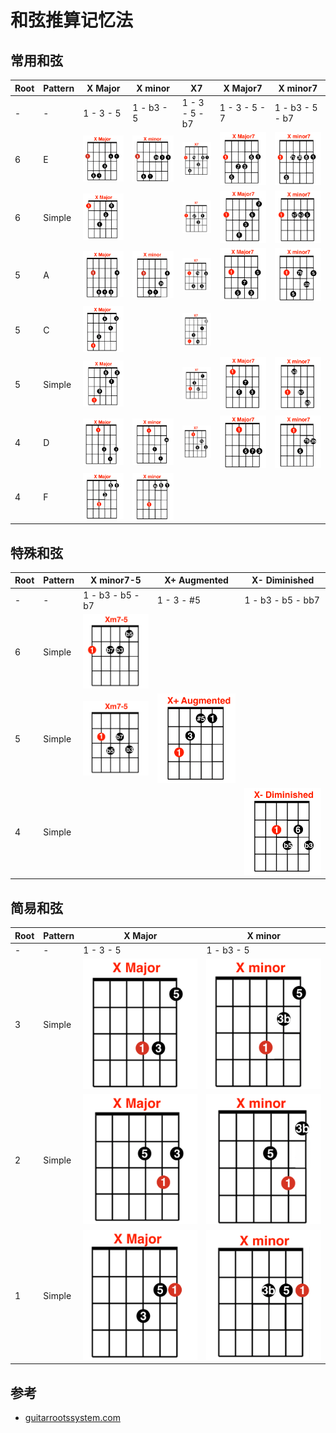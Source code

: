# 和弦推算记忆法

## 常用和弦

| Root | Pattern | X Major                | X minor               | X7                   | X Major7                | X minor7                |
| ---- | ------- | ---------------------- | --------------------- | -------------------- | ----------------------- | ----------------------- |
| -    | -       | 1 - 3 - 5              | 1 - b3 - 5            | 1 - 3 - 5 - b7       | 1 - 3 - 5 - 7           | 1 - b3 - 5 - b7         |
| 6    | E       | ![](../i/6_maj_e.png)  | ![](../i/6_min_e.png) | ![](../i/6_d7_e.png) | ![](../i/6_maj7_e.png)  | ![](../i/6_min7_e.png)  |
| 6    | Simple  | ![](../i/s/Xmaj_6.png) |                       | ![](../i/s/X7_6.png) | ![](../i/s/Xmaj7_6.png) | ![](../i/s/Xmin7_6.png) |
| 5    | A       | ![](../i/5_maj_a.png)  | ![](../i/5_min_a.png) | ![](../i/5_d7_a.png) | ![](../i/5_maj7_a.png)  | ![](../i/5_min7_a.png)  |
| 5    | C       | ![](../i/5_maj_c.png)  |                       | ![](../i/5_d7_c.png) |                         |                         |
| 5    | Simple  | ![](../i/s/Xmaj_5.png) |                       | ![](../i/s/X7_5.png) | ![](../i/s/Xmaj7_5.png) | ![](../i/s/Xmin7_5.png) |
| 4    | D       | ![](../i/4_maj_d.png)  | ![](../i/4_min_d.png) | ![](../i/4_d7_d.png) | ![](../i/4_maj7_d.png)  | ![](../i/4_min7_d.png)  |
| 4    | F       | ![](../i/4_maj_f.png)  | ![](../i/4_min_f.png) |                      |                         |                         |

## 特殊和弦

| Root | Pattern | X minor7-5                | X+ Augmented         | X- Diminished        |
| ---- | ------- | ------------------------- | -------------------- | -------------------- |
| -    | -       | 1 - b3 - b5 - b7          | 1 - 3 - #5           | 1 - b3 - b5 - bb7    | 
| 6    | Simple  | ![](../i/s/Xmin7-5_6.png) |                      |                      |
| 5    | Simple  | ![](../i/s/Xmin7-5_5.png) | ![](../i/s/X+_5.png) |                      |
| 4    | Simple  |                           |                      | ![](../i/s/X-_4.png) |

## 简易和弦

| Root | Pattern | X Major             | X minor             |
| ---- | ------- | ------------------- | ------------------- |
| -    | -       | 1 - 3 - 5           | 1 - b3 - 5          |
| 3    | Simple  | ![](../i/3_maj.png) | ![](../i/3_min.png) |
| 2    | Simple  | ![](../i/2_maj.png) | ![](../i/2_min.png) |
| 1    | Simple  | ![](../i/1_maj.png) | ![](../i/1_min.png) |


## 参考
- [guitarrootssystem.com](http://guitarrootssystem.com/)

